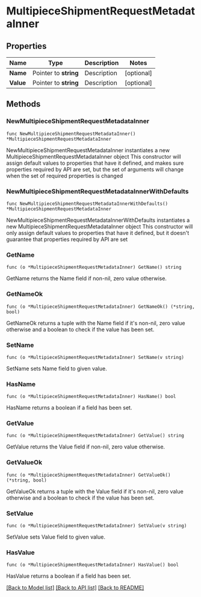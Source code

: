 # MultipieceShipmentRequestMetadataInner

## Properties

Name | Type | Description | Notes
------------ | ------------- | ------------- | -------------
**Name** | Pointer to **string** | Description | [optional] 
**Value** | Pointer to **string** | Description | [optional] 

## Methods

### NewMultipieceShipmentRequestMetadataInner

`func NewMultipieceShipmentRequestMetadataInner() *MultipieceShipmentRequestMetadataInner`

NewMultipieceShipmentRequestMetadataInner instantiates a new MultipieceShipmentRequestMetadataInner object
This constructor will assign default values to properties that have it defined,
and makes sure properties required by API are set, but the set of arguments
will change when the set of required properties is changed

### NewMultipieceShipmentRequestMetadataInnerWithDefaults

`func NewMultipieceShipmentRequestMetadataInnerWithDefaults() *MultipieceShipmentRequestMetadataInner`

NewMultipieceShipmentRequestMetadataInnerWithDefaults instantiates a new MultipieceShipmentRequestMetadataInner object
This constructor will only assign default values to properties that have it defined,
but it doesn't guarantee that properties required by API are set

### GetName

`func (o *MultipieceShipmentRequestMetadataInner) GetName() string`

GetName returns the Name field if non-nil, zero value otherwise.

### GetNameOk

`func (o *MultipieceShipmentRequestMetadataInner) GetNameOk() (*string, bool)`

GetNameOk returns a tuple with the Name field if it's non-nil, zero value otherwise
and a boolean to check if the value has been set.

### SetName

`func (o *MultipieceShipmentRequestMetadataInner) SetName(v string)`

SetName sets Name field to given value.

### HasName

`func (o *MultipieceShipmentRequestMetadataInner) HasName() bool`

HasName returns a boolean if a field has been set.

### GetValue

`func (o *MultipieceShipmentRequestMetadataInner) GetValue() string`

GetValue returns the Value field if non-nil, zero value otherwise.

### GetValueOk

`func (o *MultipieceShipmentRequestMetadataInner) GetValueOk() (*string, bool)`

GetValueOk returns a tuple with the Value field if it's non-nil, zero value otherwise
and a boolean to check if the value has been set.

### SetValue

`func (o *MultipieceShipmentRequestMetadataInner) SetValue(v string)`

SetValue sets Value field to given value.

### HasValue

`func (o *MultipieceShipmentRequestMetadataInner) HasValue() bool`

HasValue returns a boolean if a field has been set.


[[Back to Model list]](../README.md#documentation-for-models) [[Back to API list]](../README.md#documentation-for-api-endpoints) [[Back to README]](../README.md)


